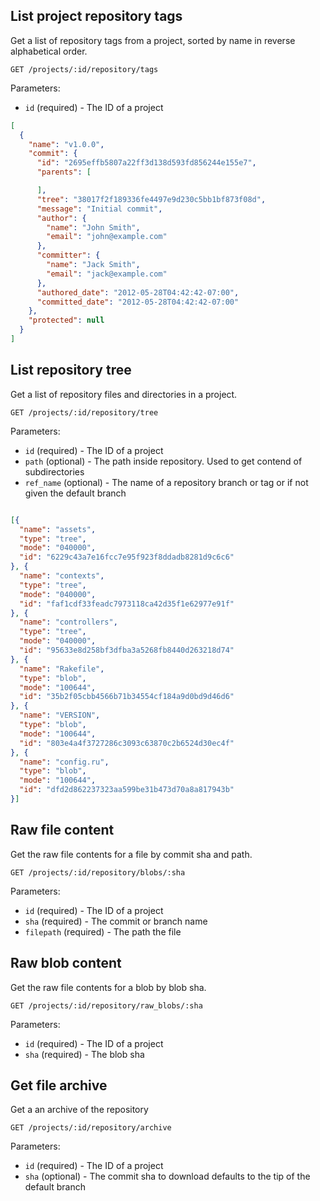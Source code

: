 ## List project repository tags

Get a list of repository tags from a project, sorted by name in reverse alphabetical order.

```
GET /projects/:id/repository/tags
```

Parameters:

+ `id` (required) - The ID of a project

```json
[
  {
    "name": "v1.0.0",
    "commit": {
      "id": "2695effb5807a22ff3d138d593fd856244e155e7",
      "parents": [

      ],
      "tree": "38017f2f189336fe4497e9d230c5bb1bf873f08d",
      "message": "Initial commit",
      "author": {
        "name": "John Smith",
        "email": "john@example.com"
      },
      "committer": {
        "name": "Jack Smith",
        "email": "jack@example.com"
      },
      "authored_date": "2012-05-28T04:42:42-07:00",
      "committed_date": "2012-05-28T04:42:42-07:00"
    },
    "protected": null
  }
]
```

## List repository tree

Get a list of repository files and directories in a project.

```
GET /projects/:id/repository/tree
```

Parameters:

+ `id` (required) - The ID of a project
+ `path` (optional) - The path inside repository. Used to get contend of subdirectories
+ `ref_name` (optional) - The name of a repository branch or tag or if not given the default branch

```json

[{
  "name": "assets",
  "type": "tree",
  "mode": "040000",
  "id": "6229c43a7e16fcc7e95f923f8ddadb8281d9c6c6"
}, {
  "name": "contexts",
  "type": "tree",
  "mode": "040000",
  "id": "faf1cdf33feadc7973118ca42d35f1e62977e91f"
}, {
  "name": "controllers",
  "type": "tree",
  "mode": "040000",
  "id": "95633e8d258bf3dfba3a5268fb8440d263218d74"
}, {
  "name": "Rakefile",
  "type": "blob",
  "mode": "100644",
  "id": "35b2f05cbb4566b71b34554cf184a9d0bd9d46d6"
}, {
  "name": "VERSION",
  "type": "blob",
  "mode": "100644",
  "id": "803e4a4f3727286c3093c63870c2b6524d30ec4f"
}, {
  "name": "config.ru",
  "type": "blob",
  "mode": "100644",
  "id": "dfd2d862237323aa599be31b473d70a8a817943b"
}]

```


## Raw file content

Get the raw file contents for a file by commit sha and path.

```
GET /projects/:id/repository/blobs/:sha
```

Parameters:

+ `id` (required) - The ID of a project
+ `sha` (required) - The commit or branch name
+ `filepath` (required) - The path the file


## Raw blob content

Get the raw file contents for a blob by blob sha.

```
GET /projects/:id/repository/raw_blobs/:sha
```

Parameters:

+ `id` (required) - The ID of a project
+ `sha` (required) - The blob sha


## Get file archive

Get a an archive of the repository

```
GET /projects/:id/repository/archive
```

Parameters:
+ `id` (required) - The ID of a project
+ `sha` (optional) - The commit sha to download defaults to the tip of the default branch
